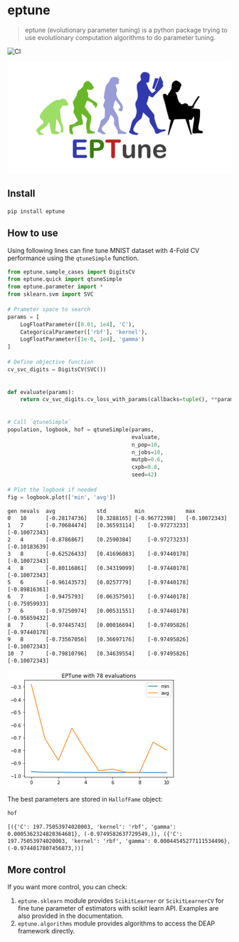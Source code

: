 # eptune
> eptune (evolutionary parameter tuning) is a python package trying to use evolutionary computation algorithms to do parameter tuning.


![CI](https://github.com/wanglongqi/eptune/workflows/CI/badge.svg)

![Logo](nbs/eptune.png)

## Install

`pip install eptune`

## How to use

Using following lines can fine tune MNIST dataset with 4-Fold CV performance using the `qtuneSimple` function.

```python
from eptune.sample_cases import DigitsCV
from eptune.quick import qtuneSimple
from eptune.parameter import *
from sklearn.svm import SVC

# Prameter space to search
params = [
    LogFloatParameter([0.01, 1e4], 'C'),
    CategoricalParameter(['rbf'], 'kernel'),
    LogFloatParameter([1e-6, 1e4], 'gamma')
]

# Define objective function
cv_svc_digits = DigitsCV(SVC())


def evaluate(params):
    return cv_svc_digits.cv_loss_with_params(callbacks=tuple(), **params)


# Call `qtuneSimple`
population, logbook, hof = qtuneSimple(params,
                                       evaluate,
                                       n_pop=10,
                                       n_jobs=10,
                                       mutpb=0.6,
                                       cxpb=0.8,
                                       seed=42)

# Plot the logbook if needed
fig = logbook.plot(['min', 'avg'])
```

    gen	nevals	avg          	std        	min          	max          
    0  	10    	[-0.28174736]	[0.3288165]	[-0.96772398]	[-0.10072343]
    1  	7     	[-0.70684474]	[0.36593114]	[-0.97273233]	[-0.10072343]
    2  	4     	[-0.8786867] 	[0.2590384] 	[-0.97273233]	[-0.10183639]
    3  	8     	[-0.62526433]	[0.41696083]	[-0.97440178]	[-0.10072343]
    4  	8     	[-0.80116861]	[0.34319099]	[-0.97440178]	[-0.10072343]
    5  	6     	[-0.96143573]	[0.0257779] 	[-0.97440178]	[-0.89816361]
    6  	7     	[-0.9475793] 	[0.06357501]	[-0.97440178]	[-0.75959933]
    7  	6     	[-0.97250974]	[0.00531551]	[-0.97440178]	[-0.95659432]
    8  	7     	[-0.97445743]	[0.00016694]	[-0.97495826]	[-0.97440178]
    9  	8     	[-0.73567056]	[0.36697176]	[-0.97495826]	[-0.10072343]
    10 	7     	[-0.79810796]	[0.34639554]	[-0.97495826]	[-0.10072343]



![png](docs/images/output_6_1.png)


The best parameters are stored in `HallofFame` object:

```python
hof
```




    [({'C': 197.75053974020003, 'kernel': 'rbf', 'gamma': 0.0005362324820364681}, (-0.9749582637729549,)), ({'C': 197.75053974020003, 'kernel': 'rbf', 'gamma': 0.00044545277111534496}, (-0.9744017807456873,))]



## More control

If you want more control, you can check:
1. `eptune.sklearn` module provides `ScikitLearner` or `ScikitLearnerCV` for fine tune parameter of estimators with scikit learn API. Examples are also provided in the documentation.
2. `eptune.algorithms` module provides algorithms to access the DEAP framework directly.
